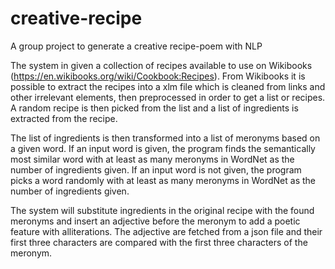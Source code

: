 # creative-recipe
A group project to generate a creative recipe-poem with NLP

The system in given a collection of recipes available to use on Wikibooks (https://en.wikibooks.org/wiki/Cookbook:Recipes). From Wikibooks it is possible to extract the recipes into a xlm file which is cleaned from links and other irrelevant elements, then preprocessed in order to get a list or recipes. A random recipe is then picked from the list and a list of ingredients is extracted from the recipe.

The list of ingredients is then transformed into a list of meronyms based on a given word. If an input word is given, the program finds the semantically most similar word with at least as many meronyms in WordNet as the number of ingredients given.
If an input word is not given, the program picks a word randomly with at least as many meronyms in WordNet as the number of ingredients given.

The system will substitute ingredients in the original recipe with the found meronyms and insert an adjective before the meronym to add a poetic feature with alliterations. The adjective are fetched from a json file and their first three characters are compared with the first three characters of the meronym.
